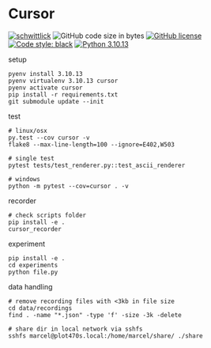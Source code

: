 # Cursor

[![schwittlick](https://circleci.com/gh/schwittlick/cursor.svg?style=shield)](https://app.circleci.com/pipelines/github/schwittlick/cursor)
![GitHub code size in bytes](https://img.shields.io/github/languages/code-size/schwittlick/cursor.svg?style=flat-square)
[![GitHub license](https://img.shields.io/github/license/schwittlick/cursor.svg?style=flat-square)](https://github.com/schwittlick/cursor/blob/master/LICENSE)
[![Code style: black](https://img.shields.io/badge/code%20style-black-000000.svg?style=flat-square)](https://github.com/ambv/black)
[![Python 3.10.13](https://img.shields.io/badge/python-3.10.13-blue.svg)](https://www.python.org/downloads/release/python-31013/)

setup

    pyenv install 3.10.13
    pyenv virtualenv 3.10.13 cursor
    pyenv activate cursor
    pip install -r requirements.txt
    git submodule update --init

test
    
    # linux/osx
    py.test --cov cursor -v
    flake8 --max-line-length=100 --ignore=E402,W503
    
    # single test
    pytest tests/test_renderer.py::test_ascii_renderer

    # windows
    python -m pytest --cov=cursor . -v

recorder

    # check scripts folder
    pip install -e .
    cursor_recorder

experiment

    pip install -e .
    cd experiments
    python file.py

data handling

    # remove recording files with <3kb in file size
    cd data/recordings
    find . -name "*.json" -type 'f' -size -3k -delete
    
    # share dir in local network via sshfs
    sshfs marcel@plot470s.local:/home/marcel/share/ ./share